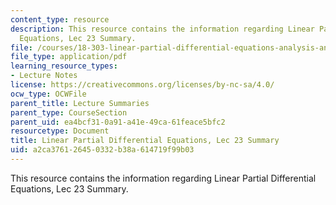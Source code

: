 ```yaml
---
content_type: resource
description: This resource contains the information regarding Linear Partial Differential
  Equations, Lec 23 Summary.
file: /courses/18-303-linear-partial-differential-equations-analysis-and-numerics-fall-2014/a2ca376126450332b38a614719f99b03_MIT18_303F14_Lecture23.pdf
file_type: application/pdf
learning_resource_types:
- Lecture Notes
license: https://creativecommons.org/licenses/by-nc-sa/4.0/
ocw_type: OCWFile
parent_title: Lecture Summaries
parent_type: CourseSection
parent_uid: ea4bcf31-0a91-a41e-49ca-61feace5bfc2
resourcetype: Document
title: Linear Partial Differential Equations, Lec 23 Summary
uid: a2ca3761-2645-0332-b38a-614719f99b03
---
```

This resource contains the information regarding Linear Partial Differential Equations, Lec 23 Summary.